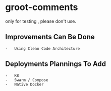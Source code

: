 # groot-comments
only for testing , please don't use.

## Improvements Can Be Done
    -   Using Clean Code Architecture

## Deployments Plannings To Add
    -   K8
    -   Swarm / Compose 
    -   Native Docker